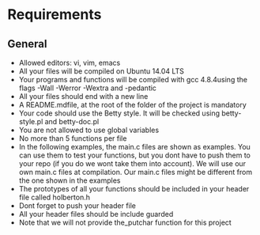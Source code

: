 #	Requirements
##	General

-	Allowed editors: vi, vim, emacs
-	All your files will be compiled on Ubuntu 14.04 LTS
-	Your programs and functions will be compiled with gcc 4.8.4using the flags -Wall -Werror -Wextra and -pedantic
-	All your files should end with a new line
-	A README.mdfile, at the root of the folder of the project is mandatory
-	Your code should use the Betty style. It will be checked using betty-style.pl and betty-doc.pl
-	You are not allowed to use global variables
-	No more than 5 functions per file
-	In the following examples, the main.c files are shown as examples. You can use them to test your functions, but you dont have to push them to your repo (if you do we wont take them into account). We will use our own main.c files at compilation. Our main.c files might be different from the one shown in the examples
-	The prototypes of all your functions should be included in your header file called holberton.h
-	Dont forget to push your header file
-	All your header files should be include guarded
-	Note that we will not provide the_putchar function for this project

